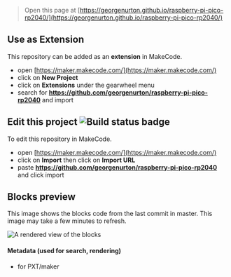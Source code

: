 
> Open this page at [https://georgenurton.github.io/raspberry-pi-pico-rp2040/](https://georgenurton.github.io/raspberry-pi-pico-rp2040/)

## Use as Extension

This repository can be added as an **extension** in MakeCode.

* open [https://maker.makecode.com/](https://maker.makecode.com/)
* click on **New Project**
* click on **Extensions** under the gearwheel menu
* search for **https://github.com/georgenurton/raspberry-pi-pico-rp2040** and import

## Edit this project ![Build status badge](https://github.com/georgenurton/raspberry-pi-pico-rp2040/workflows/MakeCode/badge.svg)

To edit this repository in MakeCode.

* open [https://maker.makecode.com/](https://maker.makecode.com/)
* click on **Import** then click on **Import URL**
* paste **https://github.com/georgenurton/raspberry-pi-pico-rp2040** and click import

## Blocks preview

This image shows the blocks code from the last commit in master.
This image may take a few minutes to refresh.

![A rendered view of the blocks](https://github.com/georgenurton/raspberry-pi-pico-rp2040/raw/master/.github/makecode/blocks.png)

#### Metadata (used for search, rendering)

* for PXT/maker
<script src="https://makecode.com/gh-pages-embed.js"></script><script>makeCodeRender("{{ site.makecode.home_url }}", "{{ site.github.owner_name }}/{{ site.github.repository_name }}");</script>

